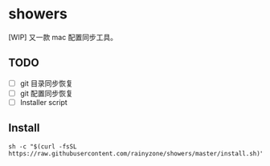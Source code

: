 # showers

[WIP] 又一款 mac 配置同步工具。

## TODO
- [ ] git 目录同步恢复
- [ ] git 配置同步恢复
- [ ] Installer script

## Install

```shell
sh -c "$(curl -fsSL https://raw.githubusercontent.com/rainyzone/showers/master/install.sh)"
```
